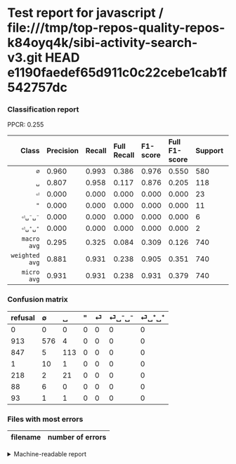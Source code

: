 # Test report for javascript / file:///tmp/top-repos-quality-repos-k84oyq4k/sibi-activity-search-v3.git HEAD e1190faedef65d911c0c22cebe1cab1f542757dc

### Classification report

PPCR: 0.255

| Class | Precision | Recall | Full Recall | F1-score | Full F1-score | Support | Full Support | PPCR |
|------:|:----------|:-------|:------------|:---------|:---------|:--------|:-------------|:-----|
| `∅` | 0.960| 0.993| 0.386| 0.976| 0.550| 580| 1493| 0.388 |
| `␣` | 0.807| 0.958| 0.117| 0.876| 0.205| 118| 965| 0.122 |
| `⏎` | 0.000| 0.000| 0.000| 0.000| 0.000| 23| 241| 0.095 |
| `"` | 0.000| 0.000| 0.000| 0.000| 0.000| 11| 12| 0.917 |
| `⏎␣⁻␣⁻` | 0.000| 0.000| 0.000| 0.000| 0.000| 6| 94| 0.064 |
| `⏎␣⁺␣⁺` | 0.000| 0.000| 0.000| 0.000| 0.000| 2| 95| 0.021 |
| `macro avg` | 0.295| 0.325| 0.084| 0.309| 0.126| 740| 2900| 0.255 |
| `weighted avg` | 0.881| 0.931| 0.238| 0.905| 0.351| 740| 2900| 0.255 |
| `micro avg` | 0.931| 0.931| 0.238| 0.931| 0.379| 740| 2900| 0.255 |

### Confusion matrix

|refusal|  ∅| ␣| "| ⏎| ⏎␣⁻␣⁻| ⏎␣⁺␣⁺| 
|:---|:---|:---|:---|:---|:---|:---|
|0 |0 |0 |0 |0 |0 |0 |
|913 |576 |4 |0 |0 |0 |0 |
|847 |5 |113 |0 |0 |0 |0 |
|1 |10 |1 |0 |0 |0 |0 |
|218 |2 |21 |0 |0 |0 |0 |
|88 |6 |0 |0 |0 |0 |0 |
|93 |1 |1 |0 |0 |0 |0 |

### Files with most errors

| filename | number of errors|
|:----:|:-----|

<details>
    <summary>Machine-readable report</summary>
```json
{
  "cl_report": {"\"": {"f1-score": 0.0, "precision": 0.0, "recall": 0.0, "support": 11}, "macro avg": {"f1-score": 0.3087066964481233, "precision": 0.2945238095238095, "recall": 0.32512176115332164, "support": 740}, "micro avg": {"f1-score": 0.9310810810810811, "precision": 0.9310810810810811, "recall": 0.9310810810810811, "support": 740}, "weighted avg": {"f1-score": 0.9048670665146819, "precision": 0.881138996138996, "recall": 0.9310810810810811, "support": 740}, "\u2205": {"f1-score": 0.976271186440678, "precision": 0.96, "recall": 0.993103448275862, "support": 580}, "\u23ce": {"f1-score": 0.0, "precision": 0.0, "recall": 0.0, "support": 23}, "\u23ce\u2423\u207a\u2423\u207a": {"f1-score": 0.0, "precision": 0.0, "recall": 0.0, "support": 2}, "\u23ce\u2423\u207b\u2423\u207b": {"f1-score": 0.0, "precision": 0.0, "recall": 0.0, "support": 6}, "\u2423": {"f1-score": 0.875968992248062, "precision": 0.8071428571428572, "recall": 0.9576271186440678, "support": 118}},
  "cl_report_full": {"\"": {"f1-score": 0.0, "precision": 0.0, "recall": 0.0, "support": 12}, "macro avg": {"f1-score": 0.1258218337502225, "precision": 0.2945238095238095, "recall": 0.08381647457854559, "support": 2900}, "micro avg": {"f1-score": 0.3785714285714286, "precision": 0.9310810810810811, "recall": 0.23758620689655172, "support": 2900}, "weighted avg": {"f1-score": 0.3514216711941379, "precision": 0.7628182266009852, "recall": 0.23758620689655172, "support": 2900}, "\u2205": {"f1-score": 0.5504061156235069, "precision": 0.96, "recall": 0.38580040187541864, "support": 1493}, "\u23ce": {"f1-score": 0.0, "precision": 0.0, "recall": 0.0, "support": 241}, "\u23ce\u2423\u207a\u2423\u207a": {"f1-score": 0.0, "precision": 0.0, "recall": 0.0, "support": 95}, "\u23ce\u2423\u207b\u2423\u207b": {"f1-score": 0.0, "precision": 0.0, "recall": 0.0, "support": 94}, "\u2423": {"f1-score": 0.20452488687782805, "precision": 0.8071428571428572, "recall": 0.11709844559585492, "support": 965}},
  "ppcr": 0.25517241379310346
}
```
</details>
